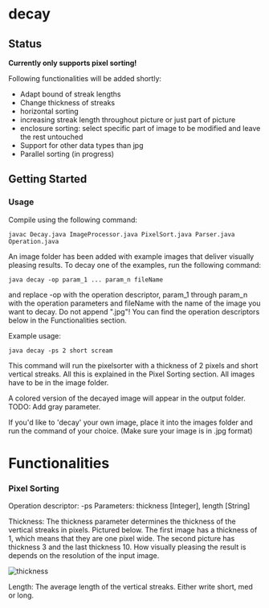 # decay
## Status
**Currently only supports pixel sorting!**

Following functionalities will be added shortly:

* Adapt bound of streak lengths
* Change thickness of streaks
* horizontal sorting
* increasing streak length throughout picture or just part of picture
* enclosure sorting: select specific part of image to be modified and leave the rest untouched
* Support for other data types than jpg
* Parallel sorting (in progress)


## Getting Started
### Usage
Compile using the following command:

```
javac Decay.java ImageProcessor.java PixelSort.java Parser.java Operation.java
```
An image folder has been added with example images that deliver visually pleasing results. To decay one of the examples, run the following command:  

```
java decay -op param_1 ... param_n fileName
```  
and replace -op with the operation descriptor, param_1 through param_n with the operation parameters and fileName with the name of the image you want to decay. Do not append ".jpg"! You can find the operation descriptors below in the Functionalities section.

Example usage:  

```
java decay -ps 2 short scream
```  
This command will run the pixelsorter with a thickness of 2 pixels and short vertical streaks. All this is explained in the Pixel Sorting section. All images have to be in the image folder.

A colored version of the decayed image will appear in the output folder. TODO: Add gray parameter.

If you'd like to 'decay' your own image, place it into the images folder and run the command of your choice. (Make sure your image is in .jpg format)


# Functionalities
### Pixel Sorting

Operation descriptor: -ps
Parameters: thickness [Integer], length [String]

Thickness: The thickness parameter determines the thickness of the vertical streaks in pixels. Pictured below. The first image has a thickness of 1, which means that they are one pixel wide. The second picture has thickness 3 and the last thickness 10. How visually pleasing the result is depends on the resolution of the input image.

![thickness](https://i.imgur.com/IJjJk7H.png)

Length:
The average length of the vertical streaks. Either write short, med or long.
